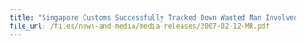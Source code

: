```yaml
---
title: "Singapore Customs Successfully Tracked Down Wanted Man Involved in Cigarette Smuggling: Man suspected to be linked to 171,000 packets seized cigarettes worth $1.7 million"
file_url: /files/news-and-media/media-releases/2007-02-12-MR.pdf
---
```

